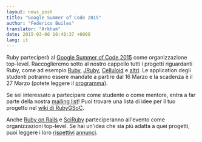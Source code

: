 ```yaml
---
layout: news_post
title: "Google Summer of Code 2015"
author: "Federico Builes"
translator: "Arkham"
date: 2015-03-06 10:48:37 +0000
lang: it
---
```


Ruby parteciperà al [Google Summer of Code 2015][gsoc] come organizzazione
top-level. Raccoglieremo sotto al nostro cappello tutti i progetti riguardanti
Ruby, come ad esempio [Ruby][ruby-ideas], [JRuby][jruby-ideas],
[Celluloid][celluloid] e [altri][ideas]. Le application degli studenti potranno
essere mandate a partire dal 16 Marzo e la scadenza è il 27 Marzo (potete
leggere il [programma][timeline]).

Se sei interessato a partecipare come studente o come mentore, entra a far parte
della nostra [mailing list][ml]! Puoi trovare una lista di idee per il tuo
progetto nel [wiki di RubyGSoC][ideas].

Anche [Ruby on Rails][ror] e [SciRuby][sciruby] parteciperanno all'evento come
organizzazioni top-level. Se hai un'idea che sia più adatta a quei progetti,
puoi leggere i loro [rispettivi][ror-announcement] [annunci][sciruby-ideas].

[gsoc]: http://www.google-melange.com/gsoc/document/show/gsoc_program/google/gsoc2015/about_page
[timeline]: http://www.google-melange.com/gsoc/events/google/gsoc2015
[jruby-ideas]: https://github.com/jruby/jruby/wiki/Google-Summer-of-Code-2015
[celluloid]: https://github.com/rubygsoc/rubygsoc/wiki/Ideas-List#celluloid
[ideas]: https://github.com/rubygsoc/rubygsoc/wiki/Ideas-List
[ml]: https://groups.google.com/forum/?hl=en#!forum/rubygsoc
[ror-announcement]: http://weblog.rubyonrails.org/2015/3/4/google-summer-of-code-2015/
[sciruby-ideas]: https://github.com/SciRuby/sciruby/wiki/Google-Summer-of-Code-2015-Ideas
[ruby-ideas]: https://github.com/rubygsoc/rubygsoc/wiki/Ideas-List#mri-matz-ruby-interpreter
[ror]: http://rubyonrails.org/
[sciruby]: http://sciruby.com/

